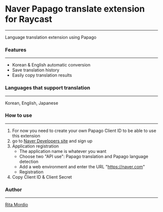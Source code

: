 # Naver Papago translate extension for Raycast
---
Language translation extension using Papago

### Features
---
- Korean & English automatic conversion
- Save translation history
- Easily copy translation results

### Languages that support translation
---
Korean, English, Japanese

### How to use
---
1. For now you need to create your own Papago Client ID to be able to use this extension
2. go to [Naver Developers site](https://developers.naver.com/main) and sign up
3. Application registration
   - The application name is whatever you want
   - Choose two "API use": Papago translation and Papago language detection
   - Add a web environment and enter the URL "https://naver.com"
   - Registration
4. Copy Client ID & Client Secret


### Author
---
[Rita Mordio](https://github.com/Rita-Mordio)